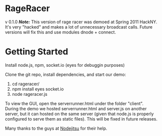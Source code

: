 RageRacer
===
v 0.1.0
***Note:***
This version of rage racer was demoed at Spring 2011 HackNY. It's very "hacked" and makes a lot of unnecessary broadcast calls. Future versions will fix this and use modules dnode + connect.

Getting Started
===
Install node.js, npm, socket.io (eyes for debuggin purposes)

Clone the git repo, install dependencies, and start our demo:
  
1. cd rageracer/
2. npm install eyes socket.io
3. node rageracer.js

To view the GUI, open the serverrunner.html under the folder "client". During the demo we hosted serverrunner.html 
and server.js on another server, but it can hosted on the same server (given that node.js is properly configured to serve them as static files).
This will be fixed in future releases.

Many thanks to the guys at [Nodejitsu](http://www.nodejitsu.com) for their help.




